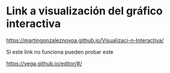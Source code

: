 # Link a visualización del gráfico interactiva

https://martingonzaleznovoa.github.io/Visualizaci-n-Interactiva/

Si este link no funciona pueden probar este 

https://vega.github.io/editor/#/


